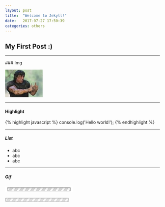 ```yaml
---
layout: post
title:  "Welcome to Jekyll!"
date:   2017-07-27 17:50:39
categories: others
---
```

## My First Post :)

<hr/>
### Img

![Joinha](../assets/img/posts/joinha.jpg)
<hr/>

#### Highlight
{% highlight javascript %}
    console.log('Hello world!');
{% endhighlight %}

<hr/>

##### List
- abc
- abc
- abc

<hr/>

##### Gif
![](../assets/img/ajaxloadingbar.gif)

![](../assets/img/loadingAnimation.gif)

